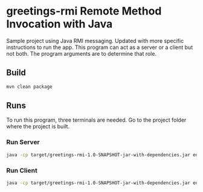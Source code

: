 # greetings-rmi Remote Method Invocation with Java

Sample project using Java RMI messaging.
Updated with more specific instructions to run the app.
This program can act as a server or a client but not both.
The program arguments are to determine that role.

## Build

``` bash
mvn clean package
```

## Runs
To run this program, three terminals are needed. Go to the project folder where
the project is built.

### Run Server
```bash
java -cp target/greetings-rmi-1.0-SNAPSHOT-jar-with-dependencies.jar edu.harrisburgu.cisc525.app.Main server //localhost:1099/GreetingServer
```

### Run Client
```bash
java -cp target/greetings-rmi-1.0-SNAPSHOT-jar-with-dependencies.jar edu.harrisburgu.cisc525.app.Main client //localhost:1099/GreetingServer "Johnny B Good"
```
